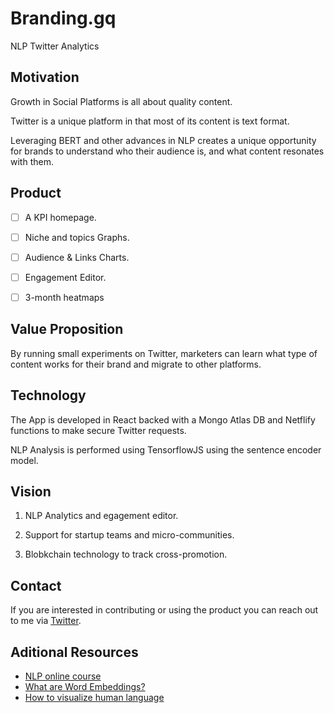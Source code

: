 # Branding.gq

NLP Twitter Analytics


## Motivation

Growth in Social Platforms is all about quality content.

Twitter is a unique platform in that most of its content is text format.

Leveraging BERT and other advances in NLP creates a unique opportunity for brands to understand who their audience is, and what content resonates with them.


## Product

- [ ] A KPI homepage.

- [ ] Niche and topics Graphs.

- [ ] Audience & Links Charts.

- [ ] Engagement Editor.

- [ ] 3-month heatmaps


## Value Proposition

By running small experiments on Twitter, marketers can learn what type of content works for their brand and migrate to other platforms.


## Technology

The App is developed in React backed with a Mongo Atlas DB and Netflify functions to make secure Twitter requests.

NLP Analysis is performed using TensorflowJS using the sentence encoder model.


## Vision

1. NLP Analytics and egagement editor.

2. Support for startup teams and micro-communities.

3. Blobkchain technology to track cross-promotion.



## Contact

If you are interested in contributing or using the product you can reach out to me via [Twitter](https://twitter.com/SocialQui).

## Aditional Resources

* [NLP online course](borgez.ml)
* [What are Word Embeddings?](https://medium.com/geekculture/what-are-word-embeddings-6f6f677b13ce?sk=45ba2e778d00838e42cf78a8d2386c58)
* [How to visualize human language](https://medium.com/analytics-vidhya/how-to-visualize-word-embeddings-7ed0fb047089)
